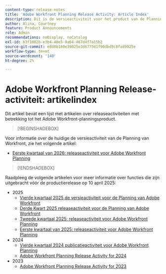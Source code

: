 ```yaml
---
content-type: release-notes
title: 'Adobe Workfront Planning Release Activity: Article Index'
description: Dit is de versieactiviteit voor het product van de Planning van Adobe Workfront.
author: Alina, Courtney
feature: Product Announcements
role: Admin
recommendations: noDisplay, noCatalog
exl-id: b3f1002b-e3b4-48e5-9a64-467d4f7a15b2
source-git-commit: e8d0b180e39025e3d6775d1f90dbd5c8fad9025e
workflow-type: tm+mt
source-wordcount: '140'
ht-degree: 2%

---
```


# Adobe Workfront Planning Release-activiteit: artikelindex

Dit artikel bevat een lijst met artikelen over releaseactiviteiten met betrekking tot het Adobe Workfront-planningsproduct.

>[!BEGINSHADEBOX]

Voor informatie over de huidige de versieactiviteit van de Planning van Workfront, zie het volgende artikel:

* [Eerste kwartaal van 2026: releaseactiviteit voor Adobe Workfront Planning](/help/quicksilver/product-announcements/product-releases/planning-release-activity/planning-release-activity-26-q1.md)


>[!ENDSHADEBOX]

<!-- for every new release, add the new release page in the first bullet (above) and move that first note to the list below; update the date of the most recent release in the statement below-->

Raadpleeg de volgende artikelen voor meer informatie over functies die zijn uitgebracht vóór de productierelease op 10 april 2025:

* 2025
   * [Vierde kwartaal 2025 de versieactiviteit voor de Planning van Adobe Workfront](/help/quicksilver/product-announcements/product-releases/planning-release-activity/planning-release-activity-25-q4.md)
   * [Derde Kwart 2025 releaseactiviteit voor de Planning van Adobe Workfront](/help/quicksilver/product-announcements/product-releases/planning-release-activity/planning-release-activity-25-q3.md)
   * [Tweede kwartaal 2025: releaseactiviteit voor Adobe Workfront Planning](/help/quicksilver/product-announcements/product-releases/planning-release-activity/planning-release-activity-25-q2.md)
   * [Eerste kwartaal van 2025: releaseactiviteit voor Adobe Workfront Planning](/help/quicksilver/product-announcements/product-releases/planning-release-activity/planning-release-activity-25-q1.md)
* 2024
   * [Vierde kwartaal 2024 publicatieactiviteit voor Adobe Workfront Planning](/help/quicksilver/product-announcements/product-releases/planning-release-activity/planning-release-activity-24-q4.md)
   * [Adobe Workfront Planning Release Activity for 2024](/help/quicksilver/planning/general/release-activity.md)
* 2023
   * [Adobe Workfront Planning Release Activity for 2023](/help/quicksilver/planning/general/release-activity-archives-2023.md)
